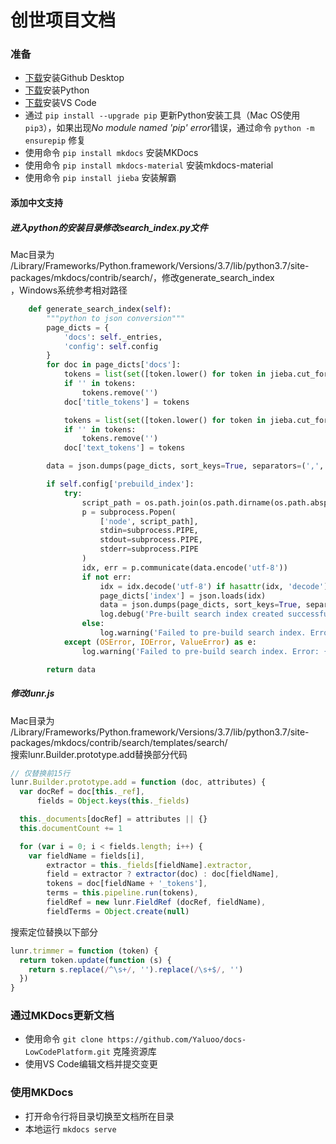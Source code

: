 # 创世项目文档

### 准备
* [下载](https://desktop.github.com)安装Github Desktop
* [下载](https://www.python.org/downloads)安装Python
* [下载](https://code.visualstudio.com)安装VS Code
* 通过 `pip install --upgrade pip` 更新Python安装工具（Mac OS使用 `pip3`），如果出现*No module named 'pip' error*错误，通过命令 `python -m ensurepip` 修复
* 使用命令 `pip install mkdocs` 安装MKDocs
* 使用命令 `pip install mkdocs-material` 安装mkdocs-material
* 使用命令 `pip install jieba` 安装解霸

#### 添加中文支持
##### 进入python的安装目录修改search_index.py文件
Mac目录为  
/Library/Frameworks/Python.framework/Versions/3.7/lib/python3.7/site-packages/mkdocs/contrib/search/，修改generate_search_index  
，Windows系统参考相对路径
``` py
    def generate_search_index(self):
        """python to json conversion"""
        page_dicts = {
            'docs': self._entries,
            'config': self.config
        }
        for doc in page_dicts['docs']: 
            tokens = list(set([token.lower() for token in jieba.cut_for_search(doc['title'].replace('\n', ''), True)]))
            if '' in tokens:
                tokens.remove('')
            doc['title_tokens'] = tokens

            tokens = list(set([token.lower() for token in jieba.cut_for_search(doc['text'].replace('\n', ''), True)]))
            if '' in tokens:
                tokens.remove('')
            doc['text_tokens'] = tokens

        data = json.dumps(page_dicts, sort_keys=True, separators=(',', ':'), ensure_ascii=False)

        if self.config['prebuild_index']:
            try:
                script_path = os.path.join(os.path.dirname(os.path.abspath(__file__)), 'prebuild-index.js')
                p = subprocess.Popen(
                    ['node', script_path],
                    stdin=subprocess.PIPE,
                    stdout=subprocess.PIPE,
                    stderr=subprocess.PIPE
                )
                idx, err = p.communicate(data.encode('utf-8'))
                if not err:
                    idx = idx.decode('utf-8') if hasattr(idx, 'decode') else idx
                    page_dicts['index'] = json.loads(idx)
                    data = json.dumps(page_dicts, sort_keys=True, separators=(',', ':'), ensure_ascii=False)
                    log.debug('Pre-built search index created successfully.')
                else:
                    log.warning('Failed to pre-build search index. Error: {}'.format(err))
            except (OSError, IOError, ValueError) as e:
                log.warning('Failed to pre-build search index. Error: {}'.format(e))

        return data
```

##### 修改lunr.js
Mac目录为  
/Library/Frameworks/Python.framework/Versions/3.7/lib/python3.7/site-packages/mkdocs/contrib/search/templates/search/  
搜索lunr.Builder.prototype.add替换部分代码

``` js
// 仅替换前15行
lunr.Builder.prototype.add = function (doc, attributes) {
  var docRef = doc[this._ref],
      fields = Object.keys(this._fields)

  this._documents[docRef] = attributes || {}
  this.documentCount += 1

  for (var i = 0; i < fields.length; i++) {
    var fieldName = fields[i],
        extractor = this._fields[fieldName].extractor,
        field = extractor ? extractor(doc) : doc[fieldName],
        tokens = doc[fieldName + '_tokens'],
        terms = this.pipeline.run(tokens),
        fieldRef = new lunr.FieldRef (docRef, fieldName),
        fieldTerms = Object.create(null)
```

搜索定位替换以下部分
``` js
lunr.trimmer = function (token) {
  return token.update(function (s) {
    return s.replace(/^\s+/, '').replace(/\s+$/, '')
  })
}
```



### 通过MKDocs更新文档

* 使用命令 `git clone https://github.com/Yaluoo/docs-LowCodePlatform.git` 克隆资源库
* 使用VS Code编辑文档并提交变更


### 使用MKDocs

* 打开命令行将目录切换至文档所在目录
* 本地运行 `mkdocs serve`